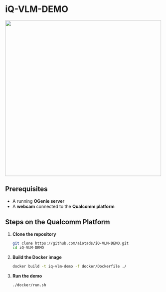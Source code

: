 # iQ-VLM-DEMO

<img src="docs/vlm.gif" width="500"/>

## Prerequisites

* A running **OGenie server**
* A **webcam** connected to the **Qualcomm platform**

## Steps on the Qualcomm Platform

1. **Clone the repository**

   ```bash
   git clone https://github.com/aiotads/iQ-VLM-DEMO.git
   cd iQ-VLM-DEMO
   ```

2. **Build the Docker image**

   ```bash
   docker build -t iq-vlm-demo -f docker/Dockerfile ./
   ```

3. **Run the demo**

   ```bash
   ./docker/run.sh
   ```
